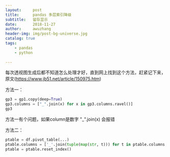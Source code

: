 ```yaml
---
layout:     post
title:      pandas 多层索引降级
subtitle:   留存显示
date:       2018-11-27
author:     awuzhang
header-img: img/post-bg-universe.jpg
catalog: true
tags:
    - pandas
    - python
    
---
```



每次透视图生成后都不知道怎么处理才好，直到网上找到这个方法，赶紧记下来，原文(https://www.jb51.net/article/150975.htm)

方法一：
``` python
gp3 = gp1.copy(deep=True)
gp3.columns = ["_".join(x) for x in gp3.columns.ravel()]   
gp3
```
方法一有个问题，如果column是数字  "_".join(x) 会报错

方法二：
``` python
ptable = df.pivot_table(...)
ptable.columns = ['_'.join(tuple(map(str, t))) for t in ptable.columns.values]
ptable = ptable.reset_index()
```
